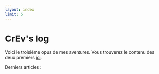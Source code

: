 ```yaml
---
layout: index
limit: 5
---
```


# CrEv's log

Voici le troisième opus de mes aventures. Vous trouverez le contenu des deux premiers [ici](http://www.winsos.net/~yves).

Derniers articles :
